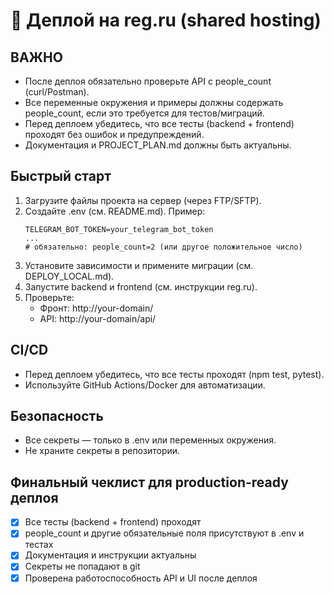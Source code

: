 # 🚀 Деплой на reg.ru (shared hosting)

## ВАЖНО
- После деплоя обязательно проверьте API с people_count (curl/Postman).
- Все переменные окружения и примеры должны содержать people_count, если это требуется для тестов/миграций.
- Перед деплоем убедитесь, что все тесты (backend + frontend) проходят без ошибок и предупреждений.
- Документация и PROJECT_PLAN.md должны быть актуальны.

## Быстрый старт
1. Загрузите файлы проекта на сервер (через FTP/SFTP).
2. Создайте .env (см. README.md). Пример:
   ```env
   TELEGRAM_BOT_TOKEN=your_telegram_bot_token
   ...
   # обязательно: people_count=2 (или другое положительное число)
   ```
3. Установите зависимости и примените миграции (см. DEPLOY_LOCAL.md).
4. Запустите backend и frontend (см. инструкции reg.ru).
5. Проверьте:
   - Фронт: http://your-domain/
   - API: http://your-domain/api/

## CI/CD
- Перед деплоем убедитесь, что все тесты проходят (npm test, pytest).
- Используйте GitHub Actions/Docker для автоматизации.

## Безопасность
- Все секреты — только в .env или переменных окружения.
- Не храните секреты в репозитории.

## Финальный чеклист для production-ready деплоя
- [x] Все тесты (backend + frontend) проходят
- [x] people_count и другие обязательные поля присутствуют в .env и тестах
- [x] Документация и инструкции актуальны
- [x] Секреты не попадают в git
- [x] Проверена работоспособность API и UI после деплоя